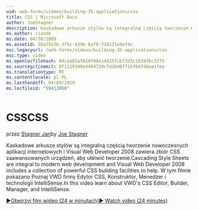 ```yaml
---
uid: web-forms/videos/building-35-applications/css
title: CSS | Microsoft Docs
author: JoeStagner
description: Kaskadowe arkusze stylów są integralną częścią tworzenie nowoczesnych aplikacji internetowych i Visual Web Developer 2008 zawiera kolekcję CSS zaawansowanych urządzeń, aby ułatwić tworzenie...
ms.author: riande
ms.date: 04/30/2009
ms.assetid: 50a55e3b-3f5c-429b-baf9-730221e9ef4c
msc.legacyurl: /web-forms/videos/building-35-applications/css
msc.type: video
ms.openlocfilehash: 04cea82af810f08e1d425fcbf3d3c2639fbc3775
ms.sourcegitcommit: 0f1119340e4464720cfd16d0ff15764746ea1fea
ms.translationtype: MT
ms.contentlocale: pl-PL
ms.lasthandoff: 04/09/2019
ms.locfileid: "59412050"
---
```

# <a name="css"></a><span data-ttu-id="c3515-103">CSS</span><span class="sxs-lookup"><span data-stu-id="c3515-103">CSS</span></span>

<span data-ttu-id="c3515-104">przez [Stagner Jan](https://github.com/JoeStagner)</span><span class="sxs-lookup"><span data-stu-id="c3515-104">by [Joe Stagner](https://github.com/JoeStagner)</span></span>

<span data-ttu-id="c3515-105">Kaskadowe arkusze stylów są integralną częścią tworzenie nowoczesnych aplikacji internetowych i Visual Web Developer 2008 zawiera zbiór CSS zaawansowanych urządzeń, aby ułatwić tworzenie.</span><span class="sxs-lookup"><span data-stu-id="c3515-105">Cascading Style Sheets are integral to modern web development and Visual Web Developer 2008 includes a collection of powerful CSS building facilities to help.</span></span> <span data-ttu-id="c3515-106">W tym filmie pokazano Poznaj VWD firmy Edytor CSS, Konstruktor, Menedżer i technologii IntelliSense.</span><span class="sxs-lookup"><span data-stu-id="c3515-106">In this video learn about VWD's CSS Editor, Builder, Manager, and IntelliSense.</span></span>

[<span data-ttu-id="c3515-107">&#9654;Obejrzyj film wideo (24 w minutach)</span><span class="sxs-lookup"><span data-stu-id="c3515-107">&#9654; Watch video (24 minutes)</span></span>](https://channel9.msdn.com/Blogs/ASP-NET-Site-Videos/css)
